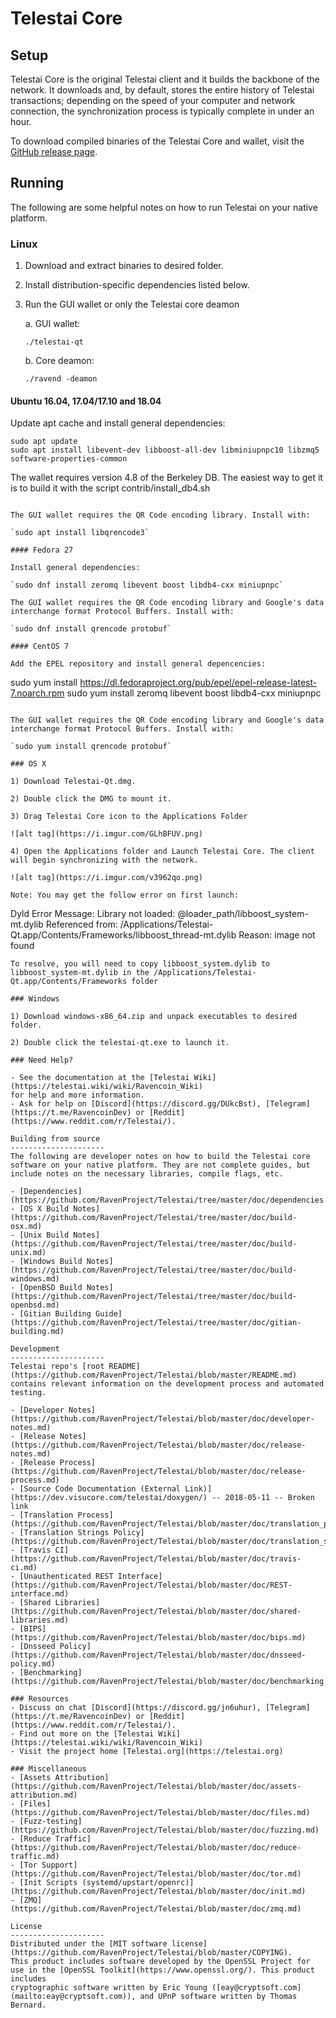 Telestai Core
==============

Setup
---------------------
Telestai Core is the original Telestai client and it builds the backbone of the network. It downloads and, by default, stores the entire history of Telestai transactions; depending on the speed of your computer and network connection, the synchronization process is typically complete in under an hour.

To download compiled binaries of the Telestai Core and wallet, visit the [GitHub release page](https://github.com/RavenProject/Telestai/releases).

Running
---------------------
The following are some helpful notes on how to run Telestai on your native platform.

### Linux

1) Download and extract binaries to desired folder.

2) Install distribution-specific dependencies listed below.

3) Run the GUI wallet or only the Telestai core deamon

   a. GUI wallet:

   `./telestai-qt`

   b. Core deamon:

   `./ravend -deamon`

#### Ubuntu 16.04, 17.04/17.10 and 18.04

Update apt cache and install general dependencies:

```
sudo apt update
sudo apt install libevent-dev libboost-all-dev libminiupnpc10 libzmq5 software-properties-common
```

The wallet requires version 4.8 of the Berkeley DB. The easiest way to get it is to build it with the script contrib/install_db4.sh


```

The GUI wallet requires the QR Code encoding library. Install with:

`sudo apt install libqrencode3`

#### Fedora 27

Install general dependencies:

`sudo dnf install zeromq libevent boost libdb4-cxx miniupnpc`

The GUI wallet requires the QR Code encoding library and Google's data interchange format Protocol Buffers. Install with:

`sudo dnf install qrencode protobuf`

#### CentOS 7

Add the EPEL repository and install general depencencies:

```
sudo yum install https://dl.fedoraproject.org/pub/epel/epel-release-latest-7.noarch.rpm
sudo yum install zeromq libevent boost libdb4-cxx miniupnpc
```

The GUI wallet requires the QR Code encoding library and Google's data interchange format Protocol Buffers. Install with:

`sudo yum install qrencode protobuf`

### OS X

1) Download Telestai-Qt.dmg.

2) Double click the DMG to mount it.

3) Drag Telestai Core icon to the Applications Folder

![alt tag](https://i.imgur.com/GLhBFUV.png)

4) Open the Applications folder and Launch Telestai Core. The client will begin synchronizing with the network.

![alt tag](https://i.imgur.com/v3962qo.png)

Note: You may get the follow error on first launch:
```
Dyld Error Message:
  Library not loaded: @loader_path/libboost_system-mt.dylib
  Referenced from: /Applications/Telestai-Qt.app/Contents/Frameworks/libboost_thread-mt.dylib
  Reason: image not found
```
To resolve, you will need to copy libboost_system.dylib to libboost_system-mt.dylib in the /Applications/Telestai-Qt.app/Contents/Frameworks folder

### Windows

1) Download windows-x86_64.zip and unpack executables to desired folder.

2) Double click the telestai-qt.exe to launch it.

### Need Help?

- See the documentation at the [Telestai Wiki](https://telestai.wiki/wiki/Ravencoin_Wiki)
for help and more information.
- Ask for help on [Discord](https://discord.gg/DUkcBst), [Telegram](https://t.me/RavencoinDev) or [Reddit](https://www.reddit.com/r/Telestai/).

Building from source
---------------------
The following are developer notes on how to build the Telestai core software on your native platform. They are not complete guides, but include notes on the necessary libraries, compile flags, etc.

- [Dependencies](https://github.com/RavenProject/Telestai/tree/master/doc/dependencies.md)
- [OS X Build Notes](https://github.com/RavenProject/Telestai/tree/master/doc/build-osx.md)
- [Unix Build Notes](https://github.com/RavenProject/Telestai/tree/master/doc/build-unix.md)
- [Windows Build Notes](https://github.com/RavenProject/Telestai/tree/master/doc/build-windows.md)
- [OpenBSD Build Notes](https://github.com/RavenProject/Telestai/tree/master/doc/build-openbsd.md)
- [Gitian Building Guide](https://github.com/RavenProject/Telestai/tree/master/doc/gitian-building.md)

Development
---------------------
Telestai repo's [root README](https://github.com/RavenProject/Telestai/blob/master/README.md) contains relevant information on the development process and automated testing.

- [Developer Notes](https://github.com/RavenProject/Telestai/blob/master/doc/developer-notes.md)
- [Release Notes](https://github.com/RavenProject/Telestai/blob/master/doc/release-notes.md)
- [Release Process](https://github.com/RavenProject/Telestai/blob/master/doc/release-process.md)
- [Source Code Documentation (External Link)](https://dev.visucore.com/telestai/doxygen/) -- 2018-05-11 -- Broken link
- [Translation Process](https://github.com/RavenProject/Telestai/blob/master/doc/translation_process.md)
- [Translation Strings Policy](https://github.com/RavenProject/Telestai/blob/master/doc/translation_strings_policy.md)
- [Travis CI](https://github.com/RavenProject/Telestai/blob/master/doc/travis-ci.md)
- [Unauthenticated REST Interface](https://github.com/RavenProject/Telestai/blob/master/doc/REST-interface.md)
- [Shared Libraries](https://github.com/RavenProject/Telestai/blob/master/doc/shared-libraries.md)
- [BIPS](https://github.com/RavenProject/Telestai/blob/master/doc/bips.md)
- [Dnsseed Policy](https://github.com/RavenProject/Telestai/blob/master/doc/dnsseed-policy.md)
- [Benchmarking](https://github.com/RavenProject/Telestai/blob/master/doc/benchmarking.md)

### Resources
- Discuss on chat [Discord](https://discord.gg/jn6uhur), [Telegram](https://t.me/RavencoinDev) or [Reddit](https://www.reddit.com/r/Telestai/).
- Find out more on the [Telestai Wiki](https://telestai.wiki/wiki/Ravencoin_Wiki)
- Visit the project home [Telestai.org](https://telestai.org)

### Miscellaneous
- [Assets Attribution](https://github.com/RavenProject/Telestai/blob/master/doc/assets-attribution.md)
- [Files](https://github.com/RavenProject/Telestai/blob/master/doc/files.md)
- [Fuzz-testing](https://github.com/RavenProject/Telestai/blob/master/doc/fuzzing.md)
- [Reduce Traffic](https://github.com/RavenProject/Telestai/blob/master/doc/reduce-traffic.md)
- [Tor Support](https://github.com/RavenProject/Telestai/blob/master/doc/tor.md)
- [Init Scripts (systemd/upstart/openrc)](https://github.com/RavenProject/Telestai/blob/master/doc/init.md)
- [ZMQ](https://github.com/RavenProject/Telestai/blob/master/doc/zmq.md)

License
---------------------
Distributed under the [MIT software license](https://github.com/RavenProject/Telestai/blob/master/COPYING).
This product includes software developed by the OpenSSL Project for use in the [OpenSSL Toolkit](https://www.openssl.org/). This product includes
cryptographic software written by Eric Young ([eay@cryptsoft.com](mailto:eay@cryptsoft.com)), and UPnP software written by Thomas Bernard.
